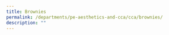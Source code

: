 ```yaml
---
title: Brownies
permalink: /departments/pe-aesthetics-and-cca/cca/brownies/
description: ""
---
```

